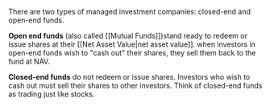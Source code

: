 There are two types of managed investment companies: closed-end and open-end funds.

**Open end funds** (also called [[Mutual Funds]])stand ready to redeem or issue shares at their [[Net Asset Value|net asset value]]. when investors in open-end funds wish to "cash out" their shares, they sell them back to the fund at NAV.

**Closed-end funds** do not redeem or issue shares. Investors who wish to cash out must sell their shares to other investors. Think of closed-end funds as trading just like stocks.